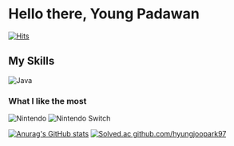 # Hello there, Young Padawan

[![Hits](https://hits.seeyoufarm.com/api/count/incr/badge.svg?url=https%3A%2F%2Fgithub.com%2Fhyungjoopark97&count_bg=%23141CC2&title_bg=%2346D3B4&icon=aiqfome.svg&icon_color=%230B0909&title=howdy&edge_flat=false)](https://hits.seeyoufarm.com)

## My Skills

![Java](https://img.shields.io/badge/Java-007396.svg?&style=for-the-badge&logo=Java&logoColor=black)

### What I like the most
![Nintendo](https://img.shields.io/badge/nintendo-E60012.svg?&style=for-the-badge&logo=nintendo&logoColor=red)
![Nintendo Switch](https://img.shields.io/badge/nintendoswitch-E60012.svg?&style=for-the-badge&logo=nintendo&logoColor=red)

[![Anurag's GitHub stats](https://github-readme-stats.vercel.app/api?username=hyungjoopark97)](https://github.com/hyungjoopark97/github-readme-stats)
[![Solved.ac
github.com/hyungjoopark97](http://mazassumnida.wtf/api/v2/generate_badge?boj={handle})](https://solved.ac/{handle})


<!--
**hyungjoopark97/hyungjoopark97** is a ✨ _special_ ✨ repository because its `README.md` (this file) appears on your GitHub profile.

Here are some ideas to get you started:

- 🔭 I’m currently working on ...
- 🌱 I’m currently learning ...
- 👯 I’m looking to collaborate on ...
- 🤔 I’m looking for help with ...
- 💬 Ask me about ...
- 📫 How to reach me: ...
- 😄 Pronouns: ...
- ⚡ Fun fact: ...
-->
